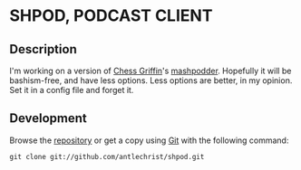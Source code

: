 SHPOD, PODCAST CLIENT
=====================

Description
-----------
I'm working on a version of [Chess Griffin][]'s [mashpodder][]. Hopefully it
will be bashism-free, and have less options. Less options are better, in my
opinion. Set it in a config file and forget it.

Development
-----------
Browse the [repository][] or get a copy using [Git][] with the following
command:

    git clone git://github.com/antlechrist/shpod.git


[Chess Griffin]: http://chessgriffin.com/
[Git]:           http://git-scm.com/
[mashpodder]:    http://code.google.com/p/mashpodder
[repository]:    http://github.com/antlechrist/shpod
